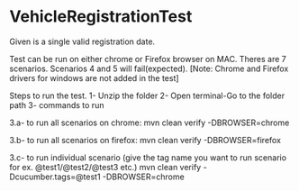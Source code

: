 # VehicleRegistrationTest
Given is a single valid registration date.


Test can be run on either chrome or Firefox browser on MAC. Theres are 7 scenarios.
Scenarios 4 and 5 will fail(expected).
[Note: Chrome and Firefox drivers for windows are not added in the test]

Steps to run the test.
1- Unzip the folder
2- Open terminal-Go to the folder path
3- commands to run

3.a- to run all scenarios on chrome:
mvn clean verify  -DBROWSER=chrome

3.b- to run all scenarios on firefox:
mvn clean verify  -DBROWSER=firefox

3.c- to run individual scenario (give the tag name you want to run scenario for ex. @test1/@test2/@test3 etc.)
mvn clean verify -Dcucumber.tags=@test1 -DBROWSER=chrome

